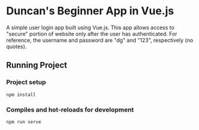 # Duncan's Beginner App in Vue.js
A simple user login app built using Vue.js. This app allows access to "secure" portion of website only after the user has authenticated. For reference, the username and password are "dg" and "123", respectively (no quotes).

## Running Project 

### Project setup
```
npm install
```

### Compiles and hot-reloads for development
```
npm run serve
```


